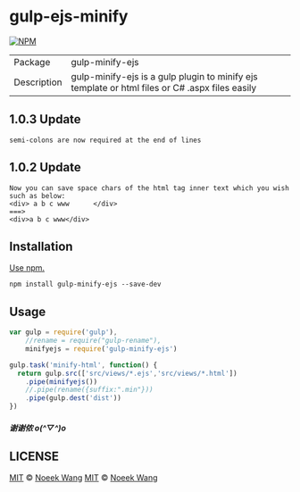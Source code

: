 # gulp-ejs-minify

[![NPM](https://nodei.co/npm/gulp-minify-ejs.png?downloads=true&downloadRank=true&stars=true)](https://nodei.co/npm/gulp-minify-ejs/)

<table>
<tr>
<td>Package</td><td>gulp-minify-ejs</td>
</tr>
<tr>
<td>Description</td>
<td>gulp-minify-ejs is a gulp plugin to minify ejs template or html files or C# .aspx files easily</td>
</tr>
</table>

## 1.0.3 Update
```
semi-colons are now required at the end of lines
```

## 1.0.2 Update
```
Now you can save space chars of the html tag inner text which you wish
such as below:
<div> a b c www      </div>  
===>
<div>a b c www</div>
```
## Installation

[Use npm.](https://docs.npmjs.com/cli/install)

```
npm install gulp-minify-ejs --save-dev 
```

## Usage

```javascript
var gulp = require('gulp'),
    //rename = require("gulp-rename"),
    minifyejs = require('gulp-minify-ejs')

gulp.task('minify-html', function() {
  return gulp.src(['src/views/*.ejs','src/views/*.html'])
    .pipe(minifyejs())
    //.pipe(rename({suffix:".min"}))
    .pipe(gulp.dest('dist'))
})
```
##### 谢谢侬 o(^▽^)o 
## LICENSE

[MIT](./LICENSE) © [Noeek Wang](https://github.com/noeek)
[MIT](./LICENSE) © [Noeek Wang](https://github.com/scfast)
 
